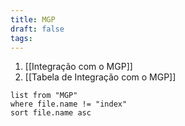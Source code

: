 ```yaml
---
title: MGP
draft: false
tags:
---
```

1. [[Integração com o MGP]]
2. [[Tabela de Integração com o MGP]]


```dataview
list from "MGP"
where file.name != "index"
sort file.name asc
```
